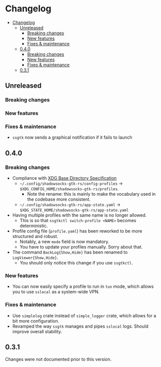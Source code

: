 # Changelog

- [Changelog](#changelog)
  - [Unreleased](#unreleased)
    - [Breaking changes](#breaking-changes)
    - [New features](#new-features)
    - [Fixes & maintenance](#fixes--maintenance)
  - [0.4.0](#040)
    - [Breaking changes](#breaking-changes-1)
    - [New features](#new-features-1)
    - [Fixes & maintenance](#fixes--maintenance-1)
  - [0.3.1](#031)

## Unreleased

### Breaking changes

### New features

### Fixes & maintenance

- `ssgtk` now sends a graphical notification if it fails to launch

## 0.4.0

### Breaking changes

- Compliance with [XDG Base Directory Specification](https://specifications.freedesktop.org/basedir-spec/basedir-spec-latest.html)
  - `~/.config/shadowsocks-gtk-rs/config-profiles` -> `$XDG_CONFIG_HOME/shadowsocks-gtk-rs/profiles`.
    - Note the rename: this is mainly to make the vocabulary used in the codebase more consistent.
  - `~/.config/shadowsocks-gtk-rs/app-state.yaml` -> `$XDG_STATE_HOME/shadowsocks-gtk-rs/app-state.yaml`
- Having multiple profiles with the same name is no longer allowed.
  - This is so that `ssgtkctl switch-profile <NAME>` becomes deterministic.
- Profile config file (`profile.yaml`) has been reworked to be more structured and robust.
  - Notably, a new `mode` field is now mandatory.
  - You have to update your profiles manually. Sorry about that.
- The command `BackLog{Show,Hide}` has been renamed to `LogViewer{Show,Hide}`.
  - You should only notice this change if you use `ssgtkctl`.

### New features

- You can now easily specify a profile to run in `tun` mode, which allows you to use `sslocal` as a system-wide VPN.

### Fixes & maintenance

- Use `simplelog` crate instead of `simple_logger` crate, which allows for a bit more configuration.
- Revamped the way `ssgtk` manages and pipes `sslocal` logs. Should improve overall stability.

## 0.3.1

Changes were not documented prior to this version.
